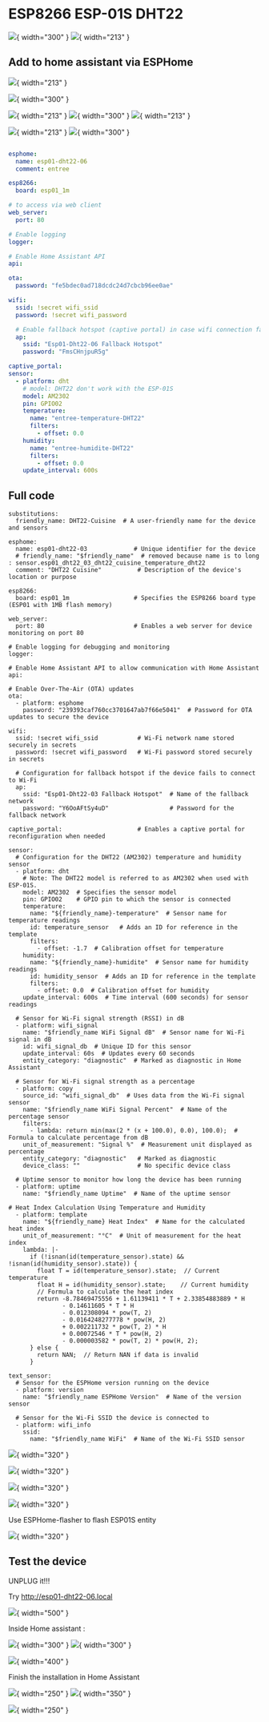 # ESP8266 ESP-01S DHT22 

![](Images/ESP01-DHT22/IMG_7133.jpg){ width="300" }
![](Images/ESP01-DHT22/IMG_7134.jpg){ width="213" }

## Add to home assistant via ESPHome
![](Images/ESP01-DHT22/2023-07-12_15-01-51.png){ width="213" }

![](Images/ESP01-DHT22/2023-07-12_14-59-38.png){ width="300" }

![](Images/ESP01-DHT22/2023-07-12_16-04-07.png){ width="213" }
![](Images/ESP01-DHT22/2023-07-12_15-03-20.png){ width="300" }
![](Images/ESP01-DHT22/2023-07-12_15-03-34.png){ width="213" }

![](Images/ESP01-DHT22/2023-07-12_15-04-07.png){ width="213" }
![](Images/ESP01-DHT22/2023-07-12_16-09-50.png){ width="300" }

``` yaml

esphome:
  name: esp01-dht22-06
  comment: entree

esp8266:
  board: esp01_1m

# to access via web client
web_server:
  port: 80

# Enable logging
logger:

# Enable Home Assistant API
api:

ota:
  password: "fe5bdec0ad718dcdc24d7cbcb96ee0ae"

wifi:
  ssid: !secret wifi_ssid
  password: !secret wifi_password

  # Enable fallback hotspot (captive portal) in case wifi connection fails
  ap:
    ssid: "Esp01-Dht22-06 Fallback Hotspot"
    password: "FmsCHnjpuR5g"

captive_portal:
sensor:
  - platform: dht
    # model: DHT22 don't work with the ESP-01S
    model: AM2302
    pin: GPIO02
    temperature:
      name: "entree-temperature-DHT22"
      filters:
        - offset: 0.0
    humidity:
      name: "entree-humidite-DHT22"
      filters:
        - offset: 0.0
    update_interval: 600s

```
## Full code
```
substitutions:
  friendly_name: DHT22-Cuisine  # A user-friendly name for the device and sensors

esphome:
  name: esp01-dht22-03             # Unique identifier for the device
  # friendly_name: "$friendly_name"  # removed because name is to long : sensor.esp01_dht22_03_dht22_cuisine_temperature_dht22
  comment: "DHT22 Cuisine"          # Description of the device's location or purpose

esp8266:
  board: esp01_1m                  # Specifies the ESP8266 board type (ESP01 with 1MB flash memory)

web_server:
  port: 80                         # Enables a web server for device monitoring on port 80

# Enable logging for debugging and monitoring
logger:

# Enable Home Assistant API to allow communication with Home Assistant
api:

# Enable Over-The-Air (OTA) updates
ota:
  - platform: esphome
    password: "239393caf760cc3701647ab7f66e5041"  # Password for OTA updates to secure the device

wifi:
  ssid: !secret wifi_ssid           # Wi-Fi network name stored securely in secrets
  password: !secret wifi_password   # Wi-Fi password stored securely in secrets

  # Configuration for fallback hotspot if the device fails to connect to Wi-Fi
  ap:
    ssid: "Esp01-Dht22-03 Fallback Hotspot"  # Name of the fallback network
    password: "Y6OoAFtSy4uD"                 # Password for the fallback network

captive_portal:                     # Enables a captive portal for reconfiguration when needed

sensor:
  # Configuration for the DHT22 (AM2302) temperature and humidity sensor
  - platform: dht
    # Note: The DHT22 model is referred to as AM2302 when used with ESP-01S.
    model: AM2302  # Specifies the sensor model
    pin: GPIO02    # GPIO pin to which the sensor is connected
    temperature:
      name: "${friendly_name}-temperature"  # Sensor name for temperature readings
      id: temperature_sensor   # Adds an ID for reference in the template
      filters:
        - offset: -1.7  # Calibration offset for temperature
    humidity:
      name: "${friendly_name}-humidite"  # Sensor name for humidity readings
      id: humidity_sensor  # Adds an ID for reference in the template
      filters:
        - offset: 0.0  # Calibration offset for humidity
    update_interval: 600s  # Time interval (600 seconds) for sensor readings

  # Sensor for Wi-Fi signal strength (RSSI) in dB
  - platform: wifi_signal
    name: "$friendly_name WiFi Signal dB"  # Sensor name for Wi-Fi signal in dB
    id: wifi_signal_db  # Unique ID for this sensor
    update_interval: 60s  # Updates every 60 seconds
    entity_category: "diagnostic"  # Marked as diagnostic in Home Assistant

  # Sensor for Wi-Fi signal strength as a percentage
  - platform: copy
    source_id: "wifi_signal_db"  # Uses data from the Wi-Fi signal sensor
    name: "$friendly_name WiFi Signal Percent"  # Name of the percentage sensor
    filters:
      - lambda: return min(max(2 * (x + 100.0), 0.0), 100.0);  # Formula to calculate percentage from dB
    unit_of_measurement: "Signal %"  # Measurement unit displayed as percentage
    entity_category: "diagnostic"   # Marked as diagnostic
    device_class: ""                # No specific device class

  # Uptime sensor to monitor how long the device has been running
  - platform: uptime
    name: "$friendly_name Uptime"  # Name of the uptime sensor

# Heat Index Calculation Using Temperature and Humidity
  - platform: template
    name: "${friendly_name} Heat Index"  # Name for the calculated heat index
    unit_of_measurement: "°C"  # Unit of measurement for the heat index
    lambda: |-
      if (!isnan(id(temperature_sensor).state) && !isnan(id(humidity_sensor).state)) {
        float T = id(temperature_sensor).state;  // Current temperature
        float H = id(humidity_sensor).state;    // Current humidity
        // Formula to calculate the heat index
        return -8.78469475556 + 1.61139411 * T + 2.33854883889 * H
               - 0.14611605 * T * H
               - 0.012308094 * pow(T, 2)
               - 0.0164248277778 * pow(H, 2)
               + 0.002211732 * pow(T, 2) * H
               + 0.00072546 * T * pow(H, 2)
               - 0.000003582 * pow(T, 2) * pow(H, 2);
      } else {
        return NAN;  // Return NAN if data is invalid
      }

text_sensor:
  # Sensor for the ESPHome version running on the device
  - platform: version
    name: "$friendly_name ESPHome Version"  # Name of the version sensor

  # Sensor for the Wi-Fi SSID the device is connected to
  - platform: wifi_info
    ssid:
      name: "$friendly_name WiFi"  # Name of the Wi-Fi SSID sensor
````

![](Images/ESP01-DHT22/2023-07-12_16-15-23.png){ width="320" }

![](Images/ESP01-DHT22/2023-07-12_15-09-41.png){ width="320" }

![](Images/ESP01-DHT22/2023-07-12_15-10-03.png){ width="320" }

![](Images/ESP01-DHT22/2023-07-12_16-32-46.png){ width="320" }

Use ESPHome-flasher to flash ESP01S entity

![](Images/ESP01-DHT22/2023-07-12_15-10-51.png){ width="320" }

## Test the device

UNPLUG it!!!

Try http://esp01-dht22-06.local

![](Images/ESP01-DHT22/2023-07-12_15-27-48.png){ width="500" }

Inside Home assistant :

![](Images/ESP01-DHT22/2023-07-12_16-42-50.png){ width="300" }
![](Images/ESP01-DHT22/2023-07-12_16-44-35.png){ width="300" }

![](Images/ESP01-DHT22/2023-07-12_16-45-31.png){ width="400" }

Finish the installation in Home Assistant

![](Images/ESP01-DHT22/2023-07-12_17-59-27.png){ width="250" }
![](Images/ESP01-DHT22/2023-07-12_17-59-45.png){ width="350" }

![](Images/ESP01-DHT22/2023-07-12_18-00-01.png){ width="250" }

